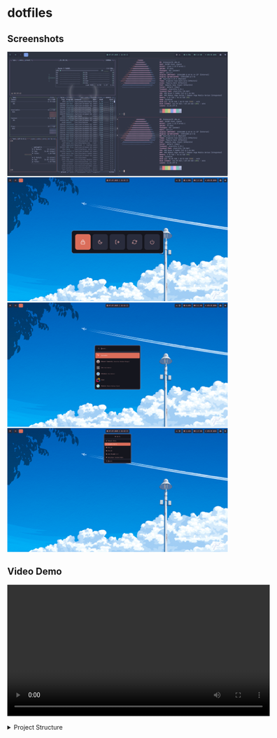 # dotfiles

## Screenshots

![Dark Theme](.assets/dark.png)
![Power Menu](.assets/powermenu.png)
![App Launcher](.assets/launcher.png)
![Wifi](.assets/wifi.png)

## Video Demo

<video src=".assets/demo.mp4" controls width="600"></video>

<details>
<summary>Project Structure</summary>

```
.
├── alacritty
│   └── .config
│       └── alacritty
├── btop
│   └── .config
│       └── btop
├── hypr
│   ├── .config
│   │   └── hypr
│   │       └── scripts
│   └── .local
│       └── bin
├── kitty
│   └── .config
│       └── kitty
├── mako
│   └── .config
│       └── mako
├── rofi
│   └── .config
│       └── rofi
│           ├── bluetooth
│           ├── clipboard
│           ├── launcher
│           ├── powermenu
│           └── wifi
├── services
│   └── .config
│       └── systemd
│           └── user
│               └── graphical-session.target.wants
├── themes
│   ├── .config
│   │   ├── alacritty
│   │   │   └── themes
│   │   ├── btop
│   │   │   └── themes
│   │   ├── hypr
│   │   ├── mako
│   │   │   └── themes
│   │   └── rofi
│   │       └── themes
│   ├── .local
│   │   ├── bin
│   │   └── share
│   │       ├── fonts
│   │       ├── icons
│   │       │   ├── Papirus
│   │       │   ├── Papirus-Dark
│   │       │   └── Papirus-Light
│   │       └── themes
│   │           ├── Graphite-teal-Dark-nord
│   │           └── Graphite-teal-Light-nord
│   └── Pictures
│       ├── dark
│       └── light
├── Thunar
│   ├── .config
│   │   └── Thunar
│   └── .local
│       └── bin
├── uwsm
│   └── .config
│       └── uwsm
├── waybar
│   └── .config
│       └── waybar
│           └── custom
└── zsh
```
</details>
